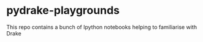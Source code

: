 # pydrake-playgrounds
This repo contains a bunch of Ipython notebooks helping to familiarise with Drake
